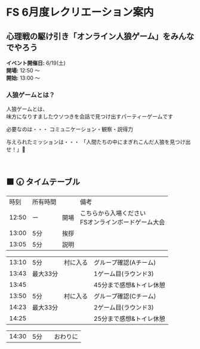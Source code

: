 # FS 6月度レクリエーション案内

## 心理戦の駆け引き「オンライン人狼ゲーム」をみんなでやろう

**イベント開催日:** 6/19(土)   
**開場:** 12:50 ～  
**開始:** 13:00 ～   

### 人狼ゲームとは？

人狼ゲームとは、  
味方になりすましたウソつきを会話で見つけ出すパーティーゲームです 

必要なのは・・・
コミュニケーション・観察・説得力

与えられたミッションは・・・
「人間たちの中にまぎれこんだ人狼を見つけ出せ！」🤔 

<br />

## ⬛ 🕢 タイムテーブル

<table>
  <tr>
    <td>時刻</td>
    <td>所有時間</td>
    <td></td>
    <td>備考</td>
  </tr>
  <tr>
    <td>12:50</td>
    <td>ー</td>
    <td>開場</td>
    <td>こちらから入場ください<br>FSオンラインボードゲーム大会</td>
  </tr>
  <tr>
    <td>13:00</td>
    <td>5分</td>
    <td>挨拶</td>
    <td></td>
  </tr>
  <tr>
    <td>13:05</td>
    <td>5分</td>
    <td>説明</td>
    <td></td>
  </tr>
</table>

<table>
  <tr>
    <td>13:10</td>
    <td>5分</td>
    <td>村に入る</td>
    <td>グループ確認(Aチーム)</td>
  </tr>
  <tr>
    <td>13:43</td>
    <td>最大33分</td>
    <td></td>
    <td>1ゲーム目(ラウンド3)</td>
  </tr>
  <tr>
    <td>13:45</td>
    <td></td>
    <td></td>
    <td>45分まで感想&amp;トイレ休憩</td>
  </tr>
  <tr>
    <td>13:50</td>
    <td>5分</td>
    <td>村に入る</td>
    <td>グループ確認(Cチーム)</td>
  </tr>
  <tr>
    <td>14:23</td>
    <td>最大33分</td>
    <td></td>
    <td>2ゲーム目(ラウンド3)</td>
  </tr>
  <tr>
    <td>14:25</td>
    <td></td>
    <td></td>
    <td>25分まで感想&amp;トイレ休憩</td>
  </tr>
</table>

<table>
  <tr>
    <td>14:30</td>
    <td>5分</td>
    <td></td>
    <td>おわりに</td>
  </tr>
</table>
